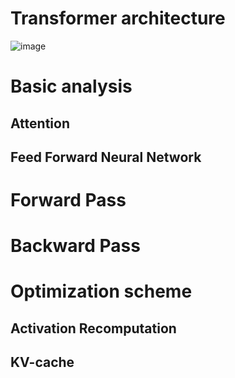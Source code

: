 # Transformer architecture
![image](https://github.com/devkade/DeepSync/assets/11837072/4720863d-1975-481d-a739-50743e2ca0da)
   
# Basic analysis
## Attention
## Feed Forward Neural Network
   
# Forward Pass
# Backward Pass
   
# Optimization scheme
## Activation Recomputation
## KV-cache
